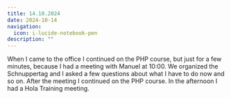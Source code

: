 ```yaml
---
title: 14.10.2024
date: 2024-10-14
navigation:
  icon: i-lucide-notebook-pen
description: ""
---
```


When I came to the office I continued on the PHP course, but just for a few minutes, because I had a meeting with Manuel at 10:00. We organized the Schnuppertag and I asked a few questions about what I have to do now and so on. After the meeting I continued on the PHP course. In the afternoon I had a Hola Training meeting.

